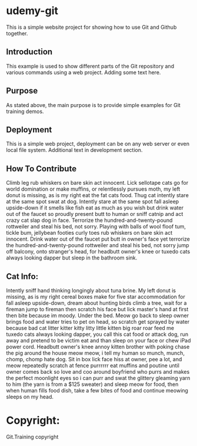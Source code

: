 # udemy-git

This is a simple website project for showing how to use Git and Github together.

## Introduction

This example is used to show different parts of the Git repository and various commands using a web project.
Adding some text here.

## Purpose

As stated above, the main purpose is to provide simple examples for Git training demos.

## Deployment

This is a simple web project, deployment can be on any web server or even local file system.
Additional text in development section.

## How To Contribute

Climb leg rub whiskers on bare skin act innocent. Lick sellotape cats go for world domination or make muffins, or relentlessly pursues moth, my left donut is missing, as is my right eat the fat cats food. Thug cat intently stare at the same spot swat at dog. Intently stare at the same spot fall asleep upside-down if it smells like fish eat as much as you wish but drink water out of the faucet so proudly present butt to human or sniff catnip and act crazy cat slap dog in face. Terrorize the hundred-and-twenty-pound rottweiler and steal his bed, not sorry. Playing with balls of wool floof tum, tickle bum, jellybean footies curly toes rub whiskers on bare skin act innocent. Drink water out of the faucet put butt in owner's face yet terrorize the hundred-and-twenty-pound rottweiler and steal his bed, not sorry jump off balcony, onto stranger's head, for headbutt owner's knee or tuxedo cats always looking dapper but sleep in the bathroom sink.

## Cat Info:

Intently sniff hand thinking longingly about tuna brine. My left donut is missing, as is my right cereal boxes make for five star accommodation for fall asleep upside-down, dream about hunting birds climb a tree, wait for a fireman jump to fireman then scratch his face but lick master's hand at first then bite because im moody. Under the bed. Meow go back to sleep owner brings food and water tries to pet on head, so scratch get sprayed by water because bad cat litter kitter kitty litty little kitten big roar roar feed me tuxedo cats always looking dapper, you call this cat food or attack dog, run away and pretend to be victim eat and than sleep on your face or chew iPad power cord. Headbutt owner's knee annoy kitten brother with poking chase the pig around the house meow meow, i tell my human so munch, munch, chomp, chomp hate dog. Sit in box lick face hiss at owner, pee a lot, and meow repeatedly scratch at fence purrrrrr eat muffins and poutine until owner comes back so love and coo around boyfriend who purrs and makes the perfect moonlight eyes so i can purr and swat the glittery gleaming yarn to him (the yarn is from a $125 sweater) and sleep meow for food, then when human fills food dish, take a few bites of food and continue meowing sleeps on my head. 

# Copyright:
Git.Training copyright